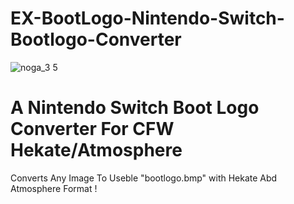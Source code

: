 # EX-BootLogo-Nintendo-Switch-Bootlogo-Converter
![noga_3 5](https://i.imgur.com/vZYQVEt.png)

# A Nintendo Switch Boot Logo Converter For CFW Hekate/Atmosphere
Converts Any Image To Useble "bootlogo.bmp" with Hekate Abd Atmosphere Format !

